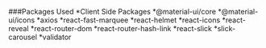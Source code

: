 ###Packages Used
*Client Side Packages
*@material-ui/core
*@material-ui/icons
*axios
*react-fast-marquee
*react-helmet
*react-icons
*react-reveal
*react-router-dom
*react-router-hash-link
*react-slick
*slick-carousel
*validator
